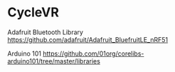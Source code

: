 # CycleVR


Adafruit Bluetooth Library
https://github.com/adafruit/Adafruit_BluefruitLE_nRF51

Arduino 101
https://github.com/01org/corelibs-arduino101/tree/master/libraries
